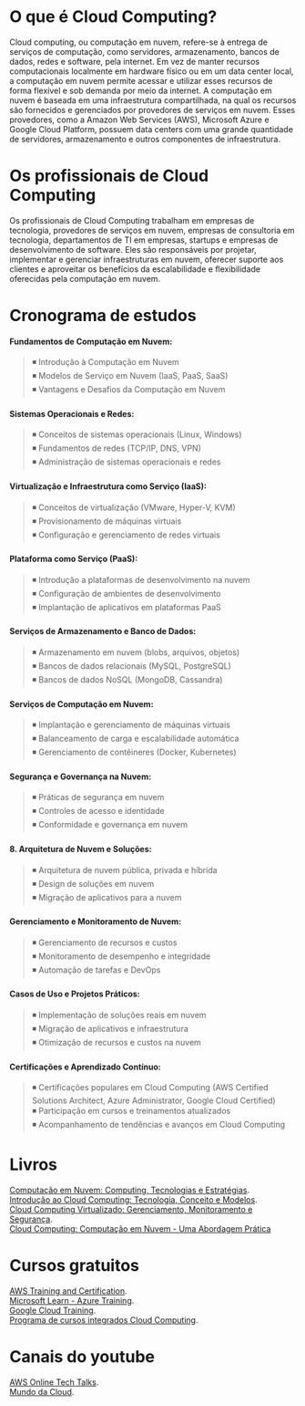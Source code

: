 # O que é  Cloud Computing?
  Cloud computing, ou computação em nuvem, refere-se à entrega de serviços de computação, como servidores, armazenamento, bancos de dados, redes e software, pela internet. Em vez de manter recursos computacionais localmente em hardware físico ou em um data center local, a computação em nuvem permite acessar e utilizar esses recursos de forma flexível e sob demanda por meio da internet. A computação em nuvem é baseada em uma infraestrutura compartilhada, na qual os recursos são fornecidos e gerenciados por provedores de serviços em nuvem. Esses provedores, como a Amazon Web Services (AWS), Microsoft Azure e Google Cloud Platform, possuem data centers com uma grande quantidade de servidores, armazenamento e outros componentes de infraestrutura.

# Os profissionais de Cloud Computing

  Os profissionais de Cloud Computing trabalham em empresas de tecnologia, provedores de serviços em nuvem, empresas de consultoria em tecnologia, departamentos de TI em empresas, startups e empresas de desenvolvimento de software. Eles são responsáveis por projetar, implementar e gerenciar infraestruturas em nuvem, oferecer suporte aos clientes e aproveitar os benefícios da escalabilidade e flexibilidade oferecidas pela computação em nuvem.

# Cronograma de estudos

#### Fundamentos de Computação em Nuvem:<br>

> ◾ Introdução à Computação em Nuvem<br>
> ◾ Modelos de Serviço em Nuvem (IaaS, PaaS, SaaS)<br>
> ◾ Vantagens e Desafios da Computação em Nuvem<br>

#### Sistemas Operacionais e Redes:<br>
> ◾ Conceitos de sistemas operacionais (Linux, Windows)<br>
> ◾ Fundamentos de redes (TCP/IP, DNS, VPN)<br>
> ◾ Administração de sistemas operacionais e redes<br>

#### Virtualização e Infraestrutura como Serviço (IaaS):<br>
> ◾ Conceitos de virtualização (VMware, Hyper-V, KVM)<br>
> ◾ Provisionamento de máquinas virtuais<br>
> ◾ Configuração e gerenciamento de redes virtuais<br>

#### Plataforma como Serviço (PaaS):<br>
> ◾ Introdução a plataformas de desenvolvimento na nuvem<br>
> ◾ Configuração de ambientes de desenvolvimento<br>
> ◾ Implantação de aplicativos em plataformas PaaS<br>

#### Serviços de Armazenamento e Banco de Dados:<br>
> ◾ Armazenamento em nuvem (blobs, arquivos, objetos)<br>
> ◾ Bancos de dados relacionais (MySQL, PostgreSQL)<br>
> ◾ Bancos de dados NoSQL (MongoDB, Cassandra)<br>

#### Serviços de Computação em Nuvem:<br>
> ◾ Implantação e gerenciamento de máquinas virtuais<br>
> ◾ Balanceamento de carga e escalabilidade automática<br>
> ◾ Gerenciamento de contêineres (Docker, Kubernetes)<br>

#### Segurança e Governança na Nuvem:<br>
> ◾ Práticas de segurança em nuvem<br>
> ◾ Controles de acesso e identidade<br>
> ◾ Conformidade e governança em nuvem<br>

#### 8. Arquitetura de Nuvem e Soluções:<br>

> ◾ Arquitetura de nuvem pública, privada e híbrida<br>
> ◾ Design de soluções em nuvem<br>
> ◾ Migração de aplicativos para a nuvem<br>
 
#### Gerenciamento e Monitoramento de Nuvem:<br>

> ◾ Gerenciamento de recursos e custos<br>
> ◾ Monitoramento de desempenho e integridade<br>
> ◾ Automação de tarefas e DevOps<br>

#### Casos de Uso e Projetos Práticos:<br>

> ◾ Implementação de soluções reais em nuvem<br>
> ◾ Migração de aplicativos e infraestrutura<br>
> ◾ Otimização de recursos e custos na nuvem<br>

#### Certificações e Aprendizado Contínuo:<br>

> ◾ Certificações populares em Cloud Computing (AWS Certified Solutions Architect, Azure Administrator, Google Cloud Certified)<br>
> ◾ Participação em cursos e treinamentos atualizados<br>
> ◾ Acompanhamento de tendências e avanços em Cloud Computing<br>

# Livros<br>
[Computação em Nuvem: Computing, Tecnologias e Estratégias](https://www.amazon.com.br/Computa%C3%A7%C3%A3o-Nuvem-Computing-Tecnologias-Estrat%C3%A9gias/dp/8576802074/ref=sr_1_1?__mk_pt_BR=%C3%85M%C3%85%C5%BD%C3%95%C3%91&crid=2WHMCP32XSWDV&keywords=livro+Cloud+Computing&qid=1688673690&sprefix=livro+cloud+computing%2Caps%2C310&sr=8-1).<br>
[Introdução ao Cloud Computing: Tecnologia, Conceito e Modelos](https://www.amazon.com.br/Introdu%C3%A7%C3%A3o-Computing-Tecnologia-Conceito-Modelos/dp/972722802X/ref=sr_1_4?__mk_pt_BR=%C3%85M%C3%85%C5%BD%C3%95%C3%91&crid=2WHMCP32XSWDV&keywords=livro+Cloud+Computing&qid=1688673756&sprefix=livro+cloud+computing%2Caps%2C310&sr=8-4&ufe=app_do%3Aamzn1.fos.6d798eae-cadf-45de-946a-f477d47705b9).<br>
[Cloud Computing Virtualizado: Gerenciamento, Monitoramento e Segurança](https://www.amazon.com.br/Computing-Virtualizado-Gerenciamento-Monitoramento-Seguran%C3%A7a/dp/8539906848/ref=sr_1_3?__mk_pt_BR=%C3%85M%C3%85%C5%BD%C3%95%C3%91&crid=2WHMCP32XSWDV&keywords=livro+Cloud+Computing&qid=1688673756&sprefix=livro+cloud+computing%2Caps%2C310&sr=8-3).<br>
[Cloud Computing: Computação em Nuvem - Uma Abordagem Prática](https://www.amazon.com.br/Cloud-Computing-Computa%C3%A7%C3%A3o-Nuvem-Abordagem/dp/8576085364/ref=sr_1_7?__mk_pt_BR=%C3%85M%C3%85%C5%BD%C3%95%C3%91&crid=2WHM)<br>

# Cursos gratuitos<br>
[AWS Training and Certification](https://aws.amazon.com/pt/training/digital/?cta=tctopbanner).<br>
[Microsoft Learn - Azure Training](https://learn.microsoft.com/pt-br/training/azure/).<br>
[Google Cloud Training](https://cloud.google.com/learn/training).<br>
[Programa de cursos integrados Cloud Computing](https://www.coursera.org/specializations/cloud-computing).

# Canais do youtube<br>
[AWS Online Tech Talks](https://www.youtube.com/@AWSOnlineTechTalks).<br>
[Mundo da Cloud](https://www.youtube.com/watch?v=HiBCv9DolxI&list=PLtL97Owd1gkQ0dfqGW8OtJ-155Gs67Ecz).








